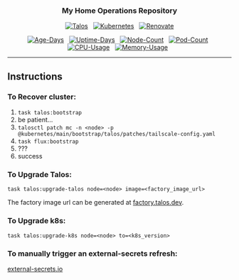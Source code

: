 <div align="center">

### My Home Operations Repository

</div>

<div align="center">

[![Talos](https://img.shields.io/endpoint?url=https%3A%2F%2Fkromgo.housefam.casa%2Fquery%3Fformat%3Dendpoint%26metric%3Dtalos_version&style=for-the-badge&logo=talos&logoColor=white&color=blue&label=%20)](https://www.talos.dev/)&nbsp;&nbsp;
[![Kubernetes](https://img.shields.io/endpoint?url=https%3A%2F%2Fkromgo.housefam.casa%2Fquery%3Fformat%3Dendpoint%26metric%3Dkubernetes_version&style=for-the-badge&logo=kubernetes&logoColor=white&color=blue&label=%20)](https://www.talos.dev/)&nbsp;&nbsp;
[![Renovate](https://img.shields.io/github/actions/workflow/status/caycehouse/home-ops/renovate.yaml?branch=main&label=&logo=renovatebot&style=for-the-badge&color=blue)](https://github.com/caycehouse/home-ops/actions/workflows/renovate.yaml)

</div>

<div align="center">

[![Age-Days](https://img.shields.io/endpoint?url=https%3A%2F%2Fkromgo.housefam.casa%2Fquery%3Fformat%3Dendpoint%26metric%3Dcluster_age_days&style=flat-square&label=Age)](https://github.com/kashalls/kromgo/)&nbsp;&nbsp;
[![Uptime-Days](https://img.shields.io/endpoint?url=https%3A%2F%2Fkromgo.housefam.casa%2Fquery%3Fformat%3Dendpoint%26metric%3Dcluster_uptime_days&style=flat-square&label=Uptime)](https://github.com/kashalls/kromgo/)&nbsp;&nbsp;
[![Node-Count](https://img.shields.io/endpoint?url=https%3A%2F%2Fkromgo.housefam.casa%2Fquery%3Fformat%3Dendpoint%26metric%3Dcluster_node_count&style=flat-square&label=Nodes)](https://github.com/kashalls/kromgo/)&nbsp;&nbsp;
[![Pod-Count](https://img.shields.io/endpoint?url=https%3A%2F%2Fkromgo.housefam.casa%2Fquery%3Fformat%3Dendpoint%26metric%3Dcluster_pod_count&style=flat-square&label=Pods)](https://github.com/kashalls/kromgo/)&nbsp;&nbsp;
[![CPU-Usage](https://img.shields.io/endpoint?url=https%3A%2F%2Fkromgo.housefam.casa%2Fquery%3Fformat%3Dendpoint%26metric%3Dcluster_cpu_usage&style=flat-square&label=CPU)](https://github.com/kashalls/kromgo/)&nbsp;&nbsp;
[![Memory-Usage](https://img.shields.io/endpoint?url=https%3A%2F%2Fkromgo.housefam.casa%2Fquery%3Fformat%3Dendpoint%26metric%3Dcluster_memory_usage&style=flat-square&label=Memory)](https://github.com/kashalls/kromgo/)&nbsp;&nbsp;

</div>

---

## Instructions

### To Recover cluster:

1. `task talos:bootstrap`
2. be patient...
1. `talosctl patch mc -n <node> -p @kubernetes/main/bootstrap/talos/patches/tailscale-config.yaml`
3. `task flux:bootstrap`
4. ???
5. success

### To Upgrade Talos:

`task talos:upgrade-talos node=<node> image=<factory_image_url>`

The factory image url can be generated at [factory.talos.dev](factory.talos.dev).

### To Upgrade k8s:

`task talos:upgrade-k8s node=<node> to=<k8s_version>`


### To manually trigger an external-secrets refresh:

[external-secrets.io](https://external-secrets.io/latest/introduction/faq/#can-i-manually-trigger-a-secret-refresh)

